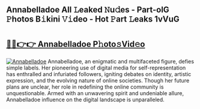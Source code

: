 ## Annabelladoe All 𝙻eaked 𝙽u𝚍es - Part-olG 𝙿hotos B𝚒kini 𝚅𝚒deo - Hot 𝙿art 𝙻eaks 1vVuG

# <h2><a href="http://ld4100.urlbe.top/?page=Annabelladoe">🔗🔗👉👉 Annabelladoe P𝚑oto𝚜Vid𝚎o</a></h2>

[![Annabelladoe](https://i.imgur.com/eBuTRDB.gif)](http://ld4100.urlbe.top/?page=Annabelladoe)
Annabelladoe, an enigmatic and multifaceted figure, defies simple labels. Her pioneering use of digital media for self-representation has enthralled and infuriated followers, igniting debates on identity, artistic expression, and the evolving nature of online societies. Though her future plans are unclear, her role in redefining the online community is unquestionable. Armed with an unwavering spirit and undeniable allure, Annabelladoe influence on the digital landscape is unparalleled.
